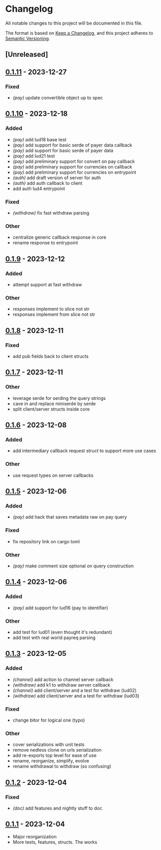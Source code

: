 # Changelog
All notable changes to this project will be documented in this file.

The format is based on [Keep a Changelog](https://keepachangelog.com/en/1.0.0/),
and this project adheres to [Semantic Versioning](https://semver.org/spec/v2.0.0.html).

## [Unreleased]

## [0.1.11](https://github.com/lsunsi/lnurlkit/compare/v0.1.10...v0.1.11) - 2023-12-27

### Fixed
- *(pay)* update convertible object up to spec

## [0.1.10](https://github.com/lsunsi/lnurlkit/compare/v0.1.9...v0.1.10) - 2023-12-18

### Added
- *(pay)* add lud18 base test
- *(pay)* add support for basic serde of payer data callback
- *(pay)* add support for basic serde of payer data
- *(pay)* add lud21 test
- *(pay)* add preliminary support for convert on pay callback
- *(pay)* add preliminary support for currencies on callback
- *(pay)* add preliminary support for currencies on entrypoint
- *(auth)* add draft version of server for auth
- *(auth)* add auth callback to client
- add auth lud4 entrypoint

### Fixed
- *(withdraw)* fix fast withdraw parsing

### Other
- centralize generic callback response in core
- rename response to entrypoint

## [0.1.9](https://github.com/lsunsi/lnurlkit/compare/v0.1.8...v0.1.9) - 2023-12-12

### Added
- attempt support at fast withdraw

### Other
- responses implement to slice not str
- responses implement from slice not str

## [0.1.8](https://github.com/lsunsi/lnurlkit/compare/v0.1.7...v0.1.8) - 2023-12-11

### Fixed
- add pub fields back to client structs

## [0.1.7](https://github.com/lsunsi/lnurlkit/compare/v0.1.6...v0.1.7) - 2023-12-11

### Other
- leverage serde for serding the query strings
- cave in and replace miniserde by serde
- split client/server structs inside core

## [0.1.6](https://github.com/lsunsi/lnurlkit/compare/v0.1.5...v0.1.6) - 2023-12-08

### Added
- add intermediary callback request struct to support more use cases

### Other
- use request types on server callbacks

## [0.1.5](https://github.com/lsunsi/lnurlkit/compare/v0.1.4...v0.1.5) - 2023-12-06

### Added
- *(pay)* add hack that saves metadata raw on pay query

### Fixed
- fix repository link on cargo toml

### Other
- *(pay)* make comment size optional on query construction

## [0.1.4](https://github.com/lsunsi/lnurlkit/compare/v0.1.3...v0.1.4) - 2023-12-06

### Added
- *(pay)* add support for lud16 (pay to identifier)

### Other
- add test for lud01 (even thought it's redundant)
- add test with real world payreq parsing

## [0.1.3](https://github.com/lsunsi/lnurlkit/compare/v0.1.2...v0.1.3) - 2023-12-05

### Added
- *(channel)* add action to channel server callback
- *(withdraw)* add k1 to withdraw server callback
- *(channel)* add client/server and a test for withdraw (lud02)
- *(withdraw)* add client/server and a test for withdraw (lud03)

### Fixed
- change bitor for logical one (typo)

### Other
- cover serializations with unit tests
- remove nedless clone on urls serialization
- add re-exports top level for ease of use
- rename, reorganize, simplify, evolve
- rename withdrawal to withdraw (so confusing)

## [0.1.2](https://github.com/lsunsi/lnurlkit/compare/v0.1.1...v0.1.2) - 2023-12-04

### Fixed
- *(doc)* add features and nightly stuff to doc

## [0.1.1](https://github.com/lsunsi/lnurlkit/compare/v0.1.0...v0.1.1) - 2023-12-04

- Major reorganization
- More tests, features, structs. The works
